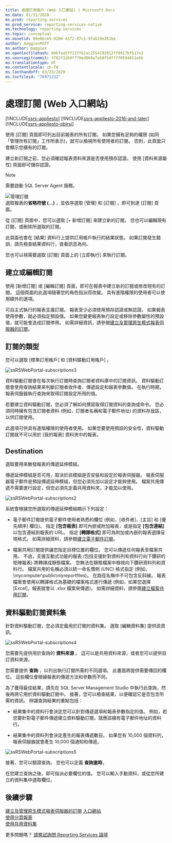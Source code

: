 ```yaml
---
title: 處理訂用帳戶 (Web 入口網站) | Microsoft Docs
ms.date: 01/31/2020
ms.prod: reporting-services
ms.prod_service: reporting-services-native
ms.technology: reporting-services
ms.topic: conceptual
ms.assetid: 09e8ece5-0200-41f2-87c1-9fab19e261be
author: maggiesMSFT
ms.author: maggies
ms.openlocfilehash: 046faa5ff137f62ac2554192012ff0917bfb17e2
ms.sourcegitcommit: ff82f3260ff79ed860a7a58f54ff7f0594851e6b
ms.translationtype: HT
ms.contentlocale: zh-TW
ms.lasthandoff: 03/29/2020
ms.locfileid: "76971232"
---
```

# <a name="working-with-subscriptions-web-portal"></a>處理訂閱 (Web 入口網站)

[!INCLUDE[ssrs-appliesto](../includes/ssrs-appliesto.md)] [!INCLUDE[ssrs-appliesto-2016-and-later](../includes/ssrs-appliesto-2016-and-later.md)] [!INCLUDE[ssrs-appliesto-pbirsi](../includes/ssrs-appliesto-pbirs.md)]

使用 [訂閱] 頁面即可列出目前報表的所有訂閱。 如果您擁有足夠的權限 (如同「管理所有訂閱」工作所表示)，就可以檢視所有使用者的訂閱。 否則，此頁面只會顯示您擁有的訂閱。  
  
建立新訂閱之前，您必須確認報表資料來源是否使用預存認證。 使用 [資料來源屬性] 頁面即可儲存認證。  
  
> [!NOTE]
> 需要啟動 SQL Server Agent 服務。   
  
![管理訂閱](../reporting-services/media/working-with-subscriptions-web-portal/ssrs-manage-subscriptions.png)  
選取報表的**省略符號 (...)** ，並依序選取 [管理]  和 [訂閱]  ，即可到達 [訂閱] 頁面。  
  
從 [訂閱] 頁面中，您可以選取 [+ 新增訂閱]  來建立新的訂閱。 您也可以編輯現有訂閱，或刪除所選取的訂閱。  
  
此頁面也會在 [結果]  資料行上提供訂用帳戶執行的結果狀態。 如果訂閱發生錯誤，請先檢查結果資料行，查看訊息為何。 

您也可以視需要選取 [訂閱] 頁面上的 [立即執行]  來執行訂閱。
  
## <a name="creating-or-editing-a-subscription"></a>建立或編輯訂閱  
使用 [新增訂閱] 或 [編輯訂閱] 頁面，即可在報表中建立新的訂閱或修改現有的訂閱。 這個頁面的此選項隨著您的角色指派而改變。 具有進階權限的使用者可以使用額外的選項。  
  
可自主式執行的報表支援訂閱。 報表至少必須使用預存認證或無認證。 如果報表使用參數，就必須指定預設值。 如果您變更報表執行設定或移除參數屬性的預設值，就可能會造成訂閱停用。 如需詳細資訊，請參閱[建立及管理原生模式報表伺服器的訂閱](subscriptions/create-and-manage-subscriptions-for-native-mode-report-servers.md)。  
  
## <a name="type-of-subscription"></a>訂閱的類型  
您可以選取 [標準訂用帳戶]  和 [資料驅動訂用帳戶]  。  
  
![ssRSWebPortal-subscriptions3](../reporting-services/media/working-with-subscriptions-web-portal/ssrswebportal-subscriptions3.png)  
   
資料驅動訂閱會在每次執行訂閱時查詢訂閱者資料庫中的訂閱資訊。 資料驅動訂閱會使用查詢結果來判斷訂閱者收件者、傳遞設定和報表參數值。 在執行時期，報表伺服器執行查詢來取得訂閱設定所用的值。   
  
若要建立資料驅動訂閱，您必須了解如何撰寫取得訂閱資料的查詢或命令。 您必須同時擁有包含訂閱者資料 (例如，訂閱者名稱和電子郵件地址) 的資料存放區，以供訂閱使用。  
  
此選項可供具有進階權限的使用者使用。 如果您要使用預設的安全性，資料驅動訂閱就不可以用於 [我的報表] 資料夾中的報表。  
  
## <a name="destination"></a>Destination  
選取要用來散發報表的傳遞延伸模組。   
  
傳遞延伸模組是否可用，取決於該模組是否安裝和設定於報表伺服器。 報表伺服器電子郵件是預設傳遞延伸模組，但您必須先加以設定才能夠使用。 檔案共用傳遞不需要進行設定，但您必須先定義共用資料夾，才能加以使用。  
  
![ssRSWebPortal-subscriptions2](../reporting-services/media/working-with-subscriptions-web-portal/ssrswebportal-subscriptions2.png)  
  
系統會根據您所選取的傳遞延伸模組顯示下列設定：  
  
-   電子郵件訂閱提供電子郵件使用者熟悉的欄位 (例如，[收件者]、[主旨] 和 [優先順序] 欄位)。 指定 **[包含報表]** 即可內嵌或附加報表，或是指定 **[包含連結]** 以包含連結到報表的 URL。 指定 **[轉譯格式]** 即可為附加或內嵌的報表選擇呈現格式。 如需詳細資料，請參閱[建立電子郵件訂閱](subscriptions/create-and-manage-subscriptions-for-native-mode-report-servers.md#bkmk_create_email_subscription)。 
  
-   檔案共用訂閱提供讓您指定目標位置的欄位。 您可以傳遞任何報表至檔案共用。 不過，支援互動式功能的報表 (包括支援針對資料列和資料行向下鑽研的矩陣報表) 將轉譯成靜態檔案。 您無法在靜態檔案中檢視向下鑽研資料列和資料行。 檔案共用的名稱必須以統一命名慣例 (UNC) 格式指定 (例如，\mycomputer\public\myreportfiles)。 在路徑名稱中不可包含反斜線。 報表檔案會使用以轉譯格式為基礎的檔案格式進行傳遞 (例如，如果您選擇 [Excel]，報表就會以 .xlsx 檔案來傳遞)。  如需詳細資料，請參閱[建立檔案共用訂閱](subscriptions/create-and-manage-subscriptions-for-native-mode-report-servers.md#bkmk_create_fileshare_subscription)。
  
## <a name="data-driven-subscription-dataset"></a>資料驅動訂閱資料集  
針對資料驅動訂閱，您必須定義用於訂閱的資料集。 選取 [編輯資料集]  提供該資訊。  
  
![ssRSWebPortal-subscriptions4](../reporting-services/media/working-with-subscriptions-web-portal/ssrswebportal-subscriptions4.png)  
  
您需要先提供用於查詢的 **資料來源** 。 這可以是共用資料來源，或者您可以提供自訂資料來源。  
  
您需要提供 **查詢** ，以列出執行訂閱所需的不同選項。 此畫面將提供需要傳回的欄位。 這些欄位會根據報表的傳遞方法和參數而不同。  
  
為了獲得最佳結果，請先在 SQL Server Management Studio 中執行此查詢，然後再將它用於資料驅動訂閱中。 接著，您可以檢查結果，以便確認它是否包含所需的資訊。 辨識查詢結果的重點包括：  
  
-   結果集中的資料行會決定您可以針對傳遞選項和報表參數指定的值。 例如，若您要針對電子郵件傳遞建立資料驅動訂閱，就應該擁有電子郵件地址的資料行。  
  
-   結果集中的資料列會決定產生的報表傳遞數目。 如果您有 10,000 個資料列，報表伺服器就會產生 10,000 個通知和傳遞。  
  
![ssRSWebPortal-subscriptions5](../reporting-services/media/working-with-subscriptions-web-portal/ssrswebportal-subscriptions5.png)  
  
接著，您可以驗證查詢。 您也可以定義 **查詢逾時**。  
  
在您建立查詢之後，即可指派必要欄位的值。 您可以輸入手動資料，或從您所建立的資料集中選取欄位。 

## <a name="next-steps"></a>後續步驟

[建立及管理原生模式報表伺服器的訂閱](subscriptions/create-and-manage-subscriptions-for-native-mode-report-servers.md)
[入口網站](../reporting-services/web-portal-ssrs-native-mode.md)  
[使用分頁報表](working-with-paginated-reports-web-portal.md)  
[使用共用資料集](../reporting-services/work-with-shared-datasets-web-portal.md)

更多問題嗎？ [請嘗試詢問 Reporting Services 論壇](https://go.microsoft.com/fwlink/?LinkId=620231)
